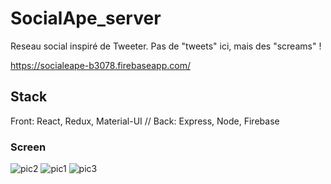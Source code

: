 # SocialApe_server

Reseau social inspiré de Tweeter. Pas de "tweets" ici, mais des "screams" !

https://socialeape-b3078.firebaseapp.com/

## Stack

Front: React, Redux, Material-UI //
Back: Express, Node, Firebase

### Screen
![pic2](https://i.ibb.co/N1LJ8Rr/Home.jpg)
![pic1](https://i.ibb.co/zQKdx2L/notif.png)
![pic3](https://i.ibb.co/9vXkTtv/comment.png)

